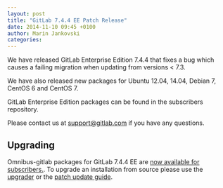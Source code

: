 ```yaml
---
layout: post
title: "GitLab 7.4.4 EE Patch Release"
date: 2014-11-10 09:45 +0100
author: Marin Jankovski
categories:
---
```


We have released GitLab Enterprise Edition 7.4.4 that fixes a bug which causes a failing migration when updating from versions < 7.3.

We have also released new packages for Ubuntu 12.04, 14.04, Debian 7, CentOS 6 and CentOS 7.

GitLab Enterprise Edition packages can be found in the subscribers repository.

Please contact us at support@gitlab.com if you have any questions.

## Upgrading
Omnibus-gitlab packages for GitLab 7.4.4 EE are [now
available for subscribers.](https://gitlab.com/subscribers/gitlab-ee/blob/master/doc/install/packages.md). To upgrade an installation
from source please use the
[upgrader](http://doc.gitlab.com/ee/update/upgrader.html) or the [patch update
guide](http://doc.gitlab.com/ee/update/patch_versions.html).
